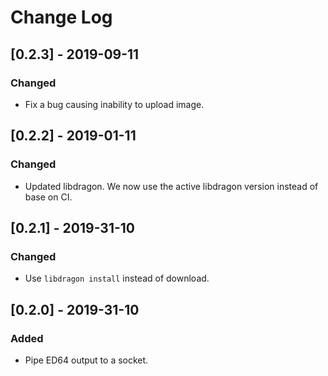 # Change Log

## [0.2.3] - 2019-09-11
### Changed

- Fix a bug causing inability to upload image.

## [0.2.2] - 2019-01-11
### Changed

- Updated libdragon. We now use the active libdragon version instead of base on CI.

## [0.2.1] - 2019-31-10
### Changed

- Use `libdragon install` instead of download.

## [0.2.0] - 2019-31-10
### Added

- Pipe ED64 output to a socket.